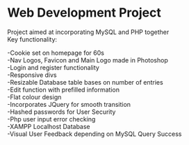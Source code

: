 # Web Development Project
Project aimed at incorporating MySQL and PHP together  
Key functionality:  
  
-Cookie set on homepage for 60s  
-Nav Logos, Favicon and Main Logo made in Photoshop  
-Login and register functionality  
-Responsive divs  
-Resizable Database table bases on number of entries  
-Edit function with prefilled information  
-Flat colour design  
-Incorporates JQuery for smooth transition  
-Hashed passwords for User Security  
-Php user input error checking  
-XAMPP Localhost Database  
-Visual User Feedback depending on MySQL Query Success  
